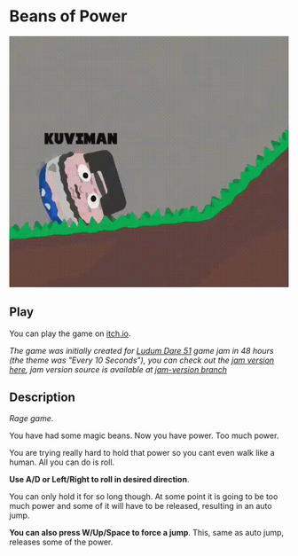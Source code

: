 # Beans of Power

![power](website/content/gameplay.gif)

## Play

You can play the game on [itch.io](https://kuviman.itch.io/beans-of-power).

*The game was initially created for [Ludum Dare 51](https://ldjam.com/events/ludum-dare/51/getting-farted-on) game jam in 48 hours (the theme was "Every 10 Seconds"), you can check out the [jam version here](https://kuviman.github.io/beans-of-power/jam/), jam version source is available at [jam-version branch](https://github.com/kuviman/beans-of-power/tree/jam-version)*

## Description

*Rage game*.

You have had some magic beans. Now you have power. Too much power.

You are trying really hard to hold that power so you cant even walk like a human. All you can do is roll.

**Use A/D or Left/Right to roll in desired direction**.

You can only hold it for so long though.
At some point it is going to be too much power and some of it will have to be released, resulting in an auto jump.

**You can also press W/Up/Space to force a jump**. This, same as auto jump, releases some of the power.
